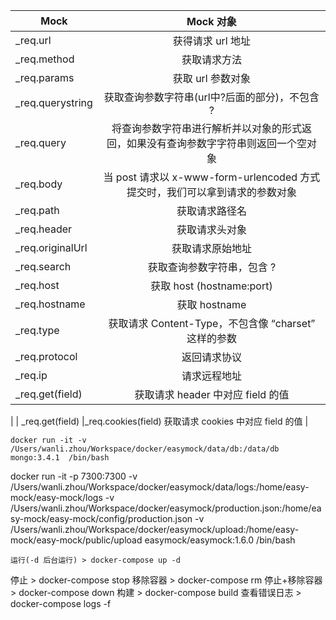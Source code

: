| Mock        | Mock 对象           | 
| ------------- |:-------------:|
| _req.url      |获得请求 url 地址 |
| _req.method      | 获取请求方法      |
| _req.params| 获取 url 参数对象     |
| _req.querystring| 获取查询参数字符串(url中?后面的部分)，不包含 ?     |
| _req.query| 将查询参数字符串进行解析并以对象的形式返回，如果没有查询参数字字符串则返回一个空对象     |
| _req.body      |当 post 请求以 x-www-form-urlencoded 方式提交时，我们可以拿到请求的参数对象 |
| _req.path	      |获取请求路径名 |
| _req.header     |获取请求头对象 |
| _req.originalUrl      |获取请求原始地址 |
| _req.search     |获取查询参数字符串，包含 ? |
| _req.host      |获取 host (hostname:port) |
| _req.hostname	      |获取 hostname |
| _req.type      |获取请求 Content-Type，不包含像 “charset” 这样的参数 |
| _req.protocol      |返回请求协议 |
| _req.ip      |请求远程地址 |
| _req.get(field)      |获取请求 header 中对应 field 的值
 |
| _req.get(field)      |_req.cookies(field)	获取请求 cookies 中对应 field 的值 |
	
	
	
	
	docker run -it -v /Users/wanli.zhou/Workspace/docker/easymock/data/db:/data/db mongo:3.4.1  /bin/bash

docker run -it -p 7300:7300  -v /Users/wanli.zhou/Workspace/docker/easymock/data/logs:/home/easy-mock/easy-mock/logs -v /Users/wanli.zhou/Workspace/docker/easymock/production.json:/home/easy-mock/easy-mock/config/production.json -v  /Users/wanli.zhou/Workspace/docker/easymock/upload:/home/easy-mock/easy-mock/public/upload  easymock/easymock:1.6.0 /bin/bash 


	运行(-d 后台运行) > docker-compose up -d
停止 > docker-compose stop
移除容器 > docker-compose rm
停止+移除容器 > docker-compose down
构建 > docker-compose build
查看错误日志 > docker-compose logs -f

